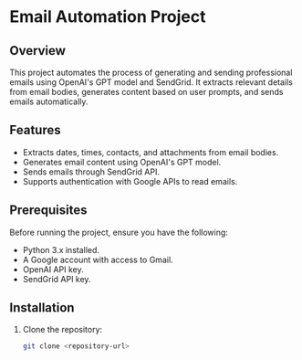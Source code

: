 # Email Automation Project

## Overview
This project automates the process of generating and sending professional emails using OpenAI's GPT model and SendGrid. It extracts relevant details from email bodies, generates content based on user prompts, and sends emails automatically.

## Features
- Extracts dates, times, contacts, and attachments from email bodies.
- Generates email content using OpenAI's GPT model.
- Sends emails through SendGrid API.
- Supports authentication with Google APIs to read emails.

## Prerequisites
Before running the project, ensure you have the following:
- Python 3.x installed.
- A Google account with access to Gmail.
- OpenAI API key.
- SendGrid API key.

## Installation
1. Clone the repository:
   ```bash
   git clone <repository-url>
